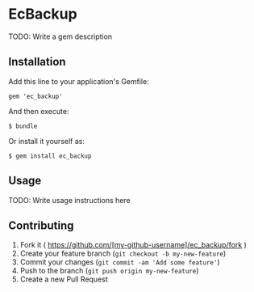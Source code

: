 # EcBackup

TODO: Write a gem description

## Installation

Add this line to your application's Gemfile:

    gem 'ec_backup'

And then execute:

    $ bundle

Or install it yourself as:

    $ gem install ec_backup

## Usage

TODO: Write usage instructions here

## Contributing

1. Fork it ( https://github.com/[my-github-username]/ec_backup/fork )
2. Create your feature branch (`git checkout -b my-new-feature`)
3. Commit your changes (`git commit -am 'Add some feature'`)
4. Push to the branch (`git push origin my-new-feature`)
5. Create a new Pull Request
